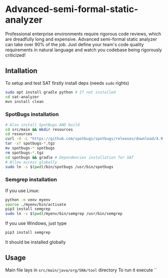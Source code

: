 # Advanced-semi-formal-static-analyzer
Professional enterprise environments require rigorous code reviews, which are dreadfully long and expensive. Advanced semi-formal static analyzer can take over 90% of the job. Just define your team's code quality requirements in natural language and watch you codebase being rigorously criticized!

## Intallation
To setup and test SAT firstly install deps (needs `sudo` rights)

```bash
sudo apt install gradle python # If not installed
cd sat-analyzer
mvn install clean
```

### SpotBugs installation
```bash
# Also install SpotBugs AND build
cd src/main && mkdir resources
cd resources
curl -O -L "https://github.com/spotbugs/spotbugs/releases/download/4.9.3/spotbugs-4.9.3.tgz"
tar -xf spotbugs-*.tgz
mv spotbugs-* spotbugs
rm spotbugs-*.tgz
cd spotbugs && gradle # Dependencies installation for SAT
# Allow access globally
sudo ln -s $(pwd)/bin/spotbugs /usr/bin/spotbugs
```

### Semgrep installation
If you use Linux:
```bash
python -m venv myenv
source ./myenv/bin/activate
pip3 install semgrep
sudo ln -s $(pwd)/myenv/bin/semgrep /usr/bin/semgrep
```

If you use Windows, just type
```bash
pip3 install semgrep
```
It should be installed globally

## Usage
Main file lays in `src/main/java/org/SNA/tool` directory
To run it execute ``